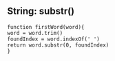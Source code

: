 ## String: substr()

```
function firstWord(word){
word = word.trim()
foundIndex = word.indexOf(' ')
return word.substr(0, foundIndex)
}
```
